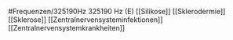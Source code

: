 #Frequenzen/325190Hz
325190 Hz (E)
[[Silikose]]
[[Sklerodermie]]
[[Sklerose]]
[[Zentralnervensysteminfektionen]]
[[Zentralnervensystemkrankheiten]]